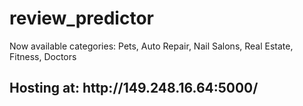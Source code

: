 # review_predictor
Now available categories:
  Pets, Auto Repair, Nail Salons, Real Estate, Fitness, Doctors 
<h2>Hosting at: http://149.248.16.64:5000/ </h2>
